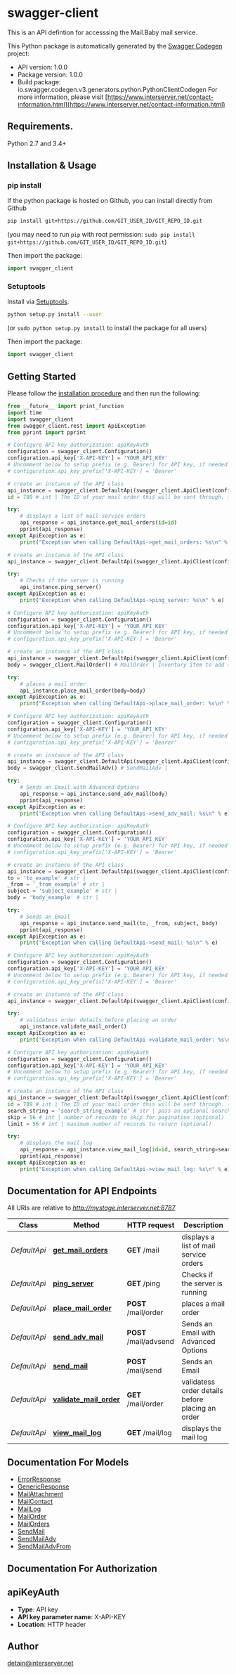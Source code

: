 # swagger-client
This is an API defintion for accesssing the Mail.Baby mail service.

This Python package is automatically generated by the [Swagger Codegen](https://github.com/swagger-api/swagger-codegen) project:

- API version: 1.0.0
- Package version: 1.0.0
- Build package: io.swagger.codegen.v3.generators.python.PythonClientCodegen
For more information, please visit [https://www.interserver.net/contact-information.html](https://www.interserver.net/contact-information.html)

## Requirements.

Python 2.7 and 3.4+

## Installation & Usage
### pip install

If the python package is hosted on Github, you can install directly from Github

```sh
pip install git+https://github.com/GIT_USER_ID/GIT_REPO_ID.git
```
(you may need to run `pip` with root permission: `sudo pip install git+https://github.com/GIT_USER_ID/GIT_REPO_ID.git`)

Then import the package:
```python
import swagger_client 
```

### Setuptools

Install via [Setuptools](http://pypi.python.org/pypi/setuptools).

```sh
python setup.py install --user
```
(or `sudo python setup.py install` to install the package for all users)

Then import the package:
```python
import swagger_client
```

## Getting Started

Please follow the [installation procedure](#installation--usage) and then run the following:

```python
from __future__ import print_function
import time
import swagger_client
from swagger_client.rest import ApiException
from pprint import pprint

# Configure API key authorization: apiKeyAuth
configuration = swagger_client.Configuration()
configuration.api_key['X-API-KEY'] = 'YOUR_API_KEY'
# Uncomment below to setup prefix (e.g. Bearer) for API key, if needed
# configuration.api_key_prefix['X-API-KEY'] = 'Bearer'

# create an instance of the API class
api_instance = swagger_client.DefaultApi(swagger_client.ApiClient(configuration))
id = 789 # int | The ID of your mail order this will be sent through. (optional)

try:
    # displays a list of mail service orders
    api_response = api_instance.get_mail_orders(id=id)
    pprint(api_response)
except ApiException as e:
    print("Exception when calling DefaultApi->get_mail_orders: %s\n" % e)

# create an instance of the API class
api_instance = swagger_client.DefaultApi(swagger_client.ApiClient(configuration))

try:
    # Checks if the server is running
    api_instance.ping_server()
except ApiException as e:
    print("Exception when calling DefaultApi->ping_server: %s\n" % e)

# Configure API key authorization: apiKeyAuth
configuration = swagger_client.Configuration()
configuration.api_key['X-API-KEY'] = 'YOUR_API_KEY'
# Uncomment below to setup prefix (e.g. Bearer) for API key, if needed
# configuration.api_key_prefix['X-API-KEY'] = 'Bearer'

# create an instance of the API class
api_instance = swagger_client.DefaultApi(swagger_client.ApiClient(configuration))
body = swagger_client.MailOrder() # MailOrder | Inventory item to add (optional)

try:
    # places a mail order
    api_instance.place_mail_order(body=body)
except ApiException as e:
    print("Exception when calling DefaultApi->place_mail_order: %s\n" % e)

# Configure API key authorization: apiKeyAuth
configuration = swagger_client.Configuration()
configuration.api_key['X-API-KEY'] = 'YOUR_API_KEY'
# Uncomment below to setup prefix (e.g. Bearer) for API key, if needed
# configuration.api_key_prefix['X-API-KEY'] = 'Bearer'

# create an instance of the API class
api_instance = swagger_client.DefaultApi(swagger_client.ApiClient(configuration))
body = swagger_client.SendMailAdv() # SendMailAdv | 

try:
    # Sends an Email with Advanced Options
    api_response = api_instance.send_adv_mail(body)
    pprint(api_response)
except ApiException as e:
    print("Exception when calling DefaultApi->send_adv_mail: %s\n" % e)

# Configure API key authorization: apiKeyAuth
configuration = swagger_client.Configuration()
configuration.api_key['X-API-KEY'] = 'YOUR_API_KEY'
# Uncomment below to setup prefix (e.g. Bearer) for API key, if needed
# configuration.api_key_prefix['X-API-KEY'] = 'Bearer'

# create an instance of the API class
api_instance = swagger_client.DefaultApi(swagger_client.ApiClient(configuration))
to = 'to_example' # str | 
_from = '_from_example' # str | 
subject = 'subject_example' # str | 
body = 'body_example' # str | 

try:
    # Sends an Email
    api_response = api_instance.send_mail(to, _from, subject, body)
    pprint(api_response)
except ApiException as e:
    print("Exception when calling DefaultApi->send_mail: %s\n" % e)

# Configure API key authorization: apiKeyAuth
configuration = swagger_client.Configuration()
configuration.api_key['X-API-KEY'] = 'YOUR_API_KEY'
# Uncomment below to setup prefix (e.g. Bearer) for API key, if needed
# configuration.api_key_prefix['X-API-KEY'] = 'Bearer'

# create an instance of the API class
api_instance = swagger_client.DefaultApi(swagger_client.ApiClient(configuration))

try:
    # validatess order details before placing an order
    api_instance.validate_mail_order()
except ApiException as e:
    print("Exception when calling DefaultApi->validate_mail_order: %s\n" % e)

# Configure API key authorization: apiKeyAuth
configuration = swagger_client.Configuration()
configuration.api_key['X-API-KEY'] = 'YOUR_API_KEY'
# Uncomment below to setup prefix (e.g. Bearer) for API key, if needed
# configuration.api_key_prefix['X-API-KEY'] = 'Bearer'

# create an instance of the API class
api_instance = swagger_client.DefaultApi(swagger_client.ApiClient(configuration))
id = 789 # int | The ID of your mail order this will be sent through. (optional)
search_string = 'search_string_example' # str | pass an optional search string for looking up inventory (optional)
skip = 56 # int | number of records to skip for pagination (optional)
limit = 56 # int | maximum number of records to return (optional)

try:
    # displays the mail log
    api_response = api_instance.view_mail_log(id=id, search_string=search_string, skip=skip, limit=limit)
    pprint(api_response)
except ApiException as e:
    print("Exception when calling DefaultApi->view_mail_log: %s\n" % e)
```

## Documentation for API Endpoints

All URIs are relative to *http://mystage.interserver.net:8787*

Class | Method | HTTP request | Description
------------ | ------------- | ------------- | -------------
*DefaultApi* | [**get_mail_orders**](docs/DefaultApi.md#get_mail_orders) | **GET** /mail | displays a list of mail service orders
*DefaultApi* | [**ping_server**](docs/DefaultApi.md#ping_server) | **GET** /ping | Checks if the server is running
*DefaultApi* | [**place_mail_order**](docs/DefaultApi.md#place_mail_order) | **POST** /mail/order | places a mail order
*DefaultApi* | [**send_adv_mail**](docs/DefaultApi.md#send_adv_mail) | **POST** /mail/advsend | Sends an Email with Advanced Options
*DefaultApi* | [**send_mail**](docs/DefaultApi.md#send_mail) | **POST** /mail/send | Sends an Email
*DefaultApi* | [**validate_mail_order**](docs/DefaultApi.md#validate_mail_order) | **GET** /mail/order | validatess order details before placing an order
*DefaultApi* | [**view_mail_log**](docs/DefaultApi.md#view_mail_log) | **GET** /mail/log | displays the mail log

## Documentation For Models

 - [ErrorResponse](docs/ErrorResponse.md)
 - [GenericResponse](docs/GenericResponse.md)
 - [MailAttachment](docs/MailAttachment.md)
 - [MailContact](docs/MailContact.md)
 - [MailLog](docs/MailLog.md)
 - [MailOrder](docs/MailOrder.md)
 - [MailOrders](docs/MailOrders.md)
 - [SendMail](docs/SendMail.md)
 - [SendMailAdv](docs/SendMailAdv.md)
 - [SendMailAdvFrom](docs/SendMailAdvFrom.md)

## Documentation For Authorization


## apiKeyAuth

- **Type**: API key
- **API key parameter name**: X-API-KEY
- **Location**: HTTP header


## Author

detain@interserver.net
